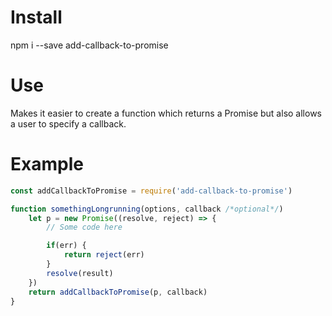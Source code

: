 # Install

npm i --save add-callback-to-promise

# Use

Makes it easier to create a function which returns a Promise but also allows 
a user to specify a callback.

# Example

```js
const addCallbackToPromise = require('add-callback-to-promise')

function somethingLongrunning(options, callback /*optional*/)
	let p = new Promise((resolve, reject) => {
		// Some code here

		if(err) {
			return reject(err)
		}
		resolve(result)
	})
	return addCallbackToPromise(p, callback)
}
```
